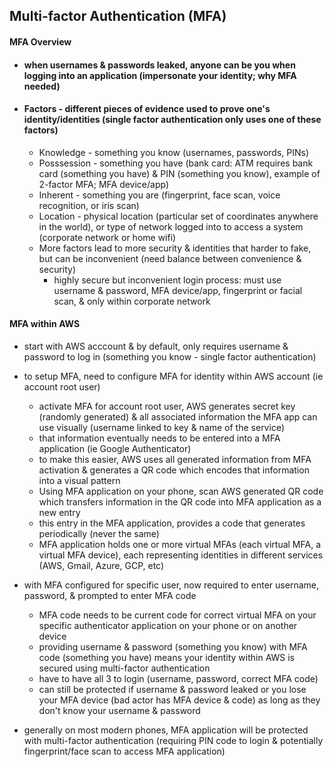 ## Multi-factor Authentication (MFA) ##

#### MFA Overview ####
* #### when usernames & passwords leaked, anyone can be you when logging into an application (impersonate your identity; why MFA needed) ####
* #### Factors - different pieces of evidence used to prove one's identity/identities (single factor authentication only uses one of these factors) ####
  * Knowledge - something you know (usernames, passwords, PINs) 
  * Posssession - something you have (bank card: ATM requires bank card (something you have) & PIN (something you know), example of 2-factor MFA; MFA device/app)
  * Inherent - something you are (fingerprint, face scan, voice recognition, or iris scan)
  * Location - physical location (particular set of coordinates anywhere in the world), or type of network logged into to access a system (corporate network or home wifi)
  * More factors lead to more security & identities that harder to fake, but can be inconvenient (need balance between convenience & security)
    * highly secure but inconvenient login process: must use username & password, MFA device/app, fingerprint or facial scan, & only within corporate network
#### MFA within AWS ####
* start with AWS acccount & by default, only requires username & password to log in (something you know - single factor authentication)
* to setup MFA, need to configure MFA for identity within AWS account (ie account root user)
  * activate MFA for account root user, AWS generates secret key (randomly generated) & all associated information the MFA app can use visually (username linked to key & name of the service)
  * that information eventually needs to be entered into a MFA application (ie Google Authenticator)
  * to make this easier, AWS uses all generated information from MFA activation & generates a QR code which encodes that information into a visual pattern
  * Using MFA application on your phone, scan AWS generated QR code which transfers information in the QR code into MFA application as a new entry
  * this entry in the MFA application, provides a code that generates periodically (never the same)
  * MFA application holds one or more virtual MFAs (each virtual MFA, a virtual MFA device), each representing identities in different services (AWS, Gmail, Azure, GCP, etc)

* with MFA configured for specific user, now required to enter username, password, & prompted to enter MFA code
  * MFA code needs to be current code for correct virtual MFA on your specific authenticator application on your phone or on another device
  * providing username & password (something you know) with MFA code (something you have) means your identity within AWS is secured using multi-factor authentication
  * have to have all 3 to login (username, password, correct MFA code) 
  * can still be protected if username & password leaked or you lose your MFA device (bad actor has MFA device & code) as long as they don't know your username & password
* generally on most modern phones, MFA application will be protected with multi-factor authentication (requiring PIN code to login & potentially fingerprint/face scan to access MFA application) 

